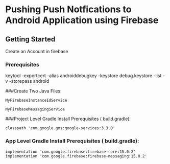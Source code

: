 # Pushing Push Notfications to Android Application using Firebase

## Getting Started 

Create an Account in firebase 

### Prerequisites 
keytool -exportcert -alias androiddebugkey -keystore debug.keystore -list -v -storepass android

###Create Two Java Files:
```
MyFirebaseInstanceIdService

MyFirebaseMessagingService
```


###Project Level Gradle Install Prerequisites ( build.gradle):
```
classpath 'com.google.gms:google-services:3.3.0'

```

### App Level Gradle Install Prerequisites ( build.gradle):
```
implementation 'com.google.firebase:firebase-core:15.0.2'
implementation 'com.google.firebase:firebase-messaging:15.0.2'

```
